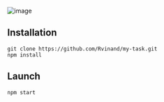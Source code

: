 ![image](https://user-images.githubusercontent.com/83527368/230751498-919dd0e7-6fb9-4efd-af71-a3ebfee08c69.png)


## Installation
```shell
git clone https://github.com/Rvinand/my-task.git
npm install
```

## Launch
```shell
npm start
```
